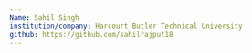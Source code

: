 ```yaml
---
Name: Sahil Singh
institution/company: Harcourt Butler Technical University
github: https://github.com/sahilrajput18
---
```

